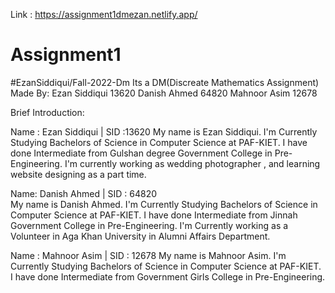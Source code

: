 Link : https://assignment1dmezan.netlify.app/
# Assignment1
#EzanSiddiqui/Fall-2022-Dm
Its a DM(Discreate Mathematics Assignment)
Made By:
  Ezan Siddiqui 13620
  Danish Ahmed 64820
  Mahnoor Asim 12678
  
  
  Brief Introduction:
  
  Name : Ezan Siddiqui | SID :13620
  My name is Ezan Siddiqui. I'm Currently Studying Bachelors of Science in Computer Science at PAF-KIET. I have done Intermediate from Gulshan degree Government College in Pre-Engineering. I'm currently working as wedding photographer , and learning website designing as a part time.
  
  Name: Danish Ahmed | SID : 64820  
 My name is Danish Ahmed. I'm Currently Studying Bachelors of Science in Computer Science at PAF-KIET. I have done Intermediate from Jinnah Government College in Pre-Engineering. I'm Currently working as a Volunteer in Aga Khan University in Alumni Affairs Department. 

  Name : Mahnoor Asim | SID : 12678
  My name is Mahnoor Asim. I'm Currently Studying Bachelors of Science in Computer Science at PAF-KIET. I have done Intermediate from Government Girls College in Pre-Engineering.
